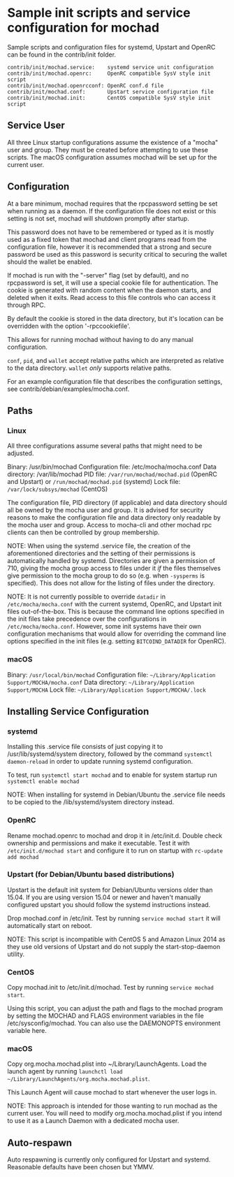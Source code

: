 Sample init scripts and service configuration for mochad
==========================================================

Sample scripts and configuration files for systemd, Upstart and OpenRC
can be found in the contrib/init folder.

    contrib/init/mochad.service:    systemd service unit configuration
    contrib/init/mochad.openrc:     OpenRC compatible SysV style init script
    contrib/init/mochad.openrcconf: OpenRC conf.d file
    contrib/init/mochad.conf:       Upstart service configuration file
    contrib/init/mochad.init:       CentOS compatible SysV style init script

Service User
---------------------------------

All three Linux startup configurations assume the existence of a "mocha" user
and group.  They must be created before attempting to use these scripts.
The macOS configuration assumes mochad will be set up for the current user.

Configuration
---------------------------------

At a bare minimum, mochad requires that the rpcpassword setting be set
when running as a daemon.  If the configuration file does not exist or this
setting is not set, mochad will shutdown promptly after startup.

This password does not have to be remembered or typed as it is mostly used
as a fixed token that mochad and client programs read from the configuration
file, however it is recommended that a strong and secure password be used
as this password is security critical to securing the wallet should the
wallet be enabled.

If mochad is run with the "-server" flag (set by default), and no rpcpassword is set,
it will use a special cookie file for authentication. The cookie is generated with random
content when the daemon starts, and deleted when it exits. Read access to this file
controls who can access it through RPC.

By default the cookie is stored in the data directory, but it's location can be overridden
with the option '-rpccookiefile'.

This allows for running mochad without having to do any manual configuration.

`conf`, `pid`, and `wallet` accept relative paths which are interpreted as
relative to the data directory. `wallet` *only* supports relative paths.

For an example configuration file that describes the configuration settings,
see contrib/debian/examples/mocha.conf.

Paths
---------------------------------

### Linux

All three configurations assume several paths that might need to be adjusted.

Binary:              /usr/bin/mochad
Configuration file:  /etc/mocha/mocha.conf
Data directory:      /var/lib/mochad
PID file:            `/var/run/mochad/mochad.pid` (OpenRC and Upstart) or `/run/mochad/mochad.pid` (systemd)
Lock file:           `/var/lock/subsys/mochad` (CentOS)

The configuration file, PID directory (if applicable) and data directory
should all be owned by the mocha user and group.  It is advised for security
reasons to make the configuration file and data directory only readable by the
mocha user and group.  Access to mocha-cli and other mochad rpc clients
can then be controlled by group membership.

NOTE: When using the systemd .service file, the creation of the aforementioned
directories and the setting of their permissions is automatically handled by
systemd. Directories are given a permission of 710, giving the mocha group
access to files under it _if_ the files themselves give permission to the
mocha group to do so (e.g. when `-sysperms` is specified). This does not allow
for the listing of files under the directory.

NOTE: It is not currently possible to override `datadir` in
`/etc/mocha/mocha.conf` with the current systemd, OpenRC, and Upstart init
files out-of-the-box. This is because the command line options specified in the
init files take precedence over the configurations in
`/etc/mocha/mocha.conf`. However, some init systems have their own
configuration mechanisms that would allow for overriding the command line
options specified in the init files (e.g. setting `BITCOIND_DATADIR` for
OpenRC).

### macOS

Binary:              `/usr/local/bin/mochad`
Configuration file:  `~/Library/Application Support/MOCHA/mocha.conf`
Data directory:      `~/Library/Application Support/MOCHA`
Lock file:           `~/Library/Application Support/MOCHA/.lock`

Installing Service Configuration
-----------------------------------

### systemd

Installing this .service file consists of just copying it to
/usr/lib/systemd/system directory, followed by the command
`systemctl daemon-reload` in order to update running systemd configuration.

To test, run `systemctl start mochad` and to enable for system startup run
`systemctl enable mochad`

NOTE: When installing for systemd in Debian/Ubuntu the .service file needs to be copied to the /lib/systemd/system directory instead.

### OpenRC

Rename mochad.openrc to mochad and drop it in /etc/init.d.  Double
check ownership and permissions and make it executable.  Test it with
`/etc/init.d/mochad start` and configure it to run on startup with
`rc-update add mochad`

### Upstart (for Debian/Ubuntu based distributions)

Upstart is the default init system for Debian/Ubuntu versions older than 15.04. If you are using version 15.04 or newer and haven't manually configured upstart you should follow the systemd instructions instead.

Drop mochad.conf in /etc/init.  Test by running `service mochad start`
it will automatically start on reboot.

NOTE: This script is incompatible with CentOS 5 and Amazon Linux 2014 as they
use old versions of Upstart and do not supply the start-stop-daemon utility.

### CentOS

Copy mochad.init to /etc/init.d/mochad. Test by running `service mochad start`.

Using this script, you can adjust the path and flags to the mochad program by
setting the MOCHAD and FLAGS environment variables in the file
/etc/sysconfig/mochad. You can also use the DAEMONOPTS environment variable here.

### macOS

Copy org.mocha.mochad.plist into ~/Library/LaunchAgents. Load the launch agent by
running `launchctl load ~/Library/LaunchAgents/org.mocha.mochad.plist`.

This Launch Agent will cause mochad to start whenever the user logs in.

NOTE: This approach is intended for those wanting to run mochad as the current user.
You will need to modify org.mocha.mochad.plist if you intend to use it as a
Launch Daemon with a dedicated mocha user.

Auto-respawn
-----------------------------------

Auto respawning is currently only configured for Upstart and systemd.
Reasonable defaults have been chosen but YMMV.
